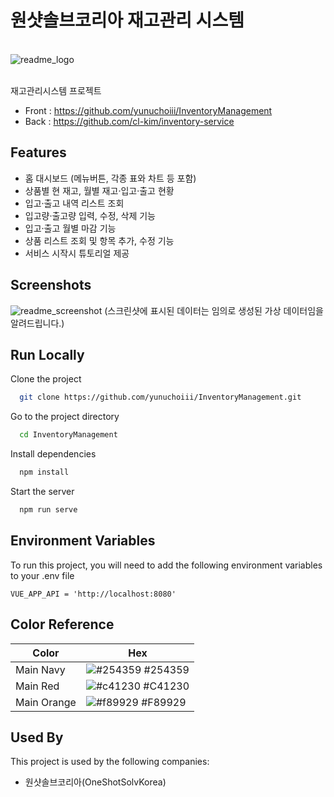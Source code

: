 
# 원샷솔브코리아 재고관리 시스템
\
![readme_logo](https://github.com/yunuchoiii/InventoryManagement/assets/107801496/e369eaa1-c879-4368-a71d-ac489209ea07)

\
재고관리시스템 프로젝트
- Front :
    https://github.com/yunuchoiii/InventoryManagement
- Back :
    https://github.com/cl-kim/inventory-service

## Features

- 홈 대시보드 (메뉴버튼, 각종 표와 차트 등 포함)
- 상품별 현 재고, 월별 재고·입고·출고 현황
- 입고·출고 내역 리스트 조회
- 입고량·출고량 입력, 수정, 삭제 기능
- 입고·출고 월별 마감 기능
- 상품 리스트 조회 및 항목 추가, 수정 기능
- 서비스 시작시 튜토리얼 제공


## Screenshots
![readme_screenshot](https://github.com/yunuchoiii/InventoryManagement/assets/107801496/4bef3e4f-2fab-4897-8193-eb1bd84134d3)
(스크린샷에 표시된 데이터는 임의로 생성된 가상 데이터임을 알려드립니다.)
## Run Locally

Clone the project

```bash
  git clone https://github.com/yunuchoiii/InventoryManagement.git
```

Go to the project directory

```bash
  cd InventoryManagement
```

Install dependencies

```bash
  npm install
```

Start the server

```bash
  npm run serve
```


## Environment Variables

To run this project, you will need to add the following environment variables to your .env file

`VUE_APP_API = 'http://localhost:8080'`
## Color Reference

| Color             | Hex                                                                |
| ----------------- | ------------------------------------------------------------------ |
| Main Navy | ![#254359](https://via.placeholder.com/10/254359?text=+) #254359 |
| Main Red | ![#c41230](https://via.placeholder.com/10/c41230?text=+) #C41230 |
| Main Orange | ![#f89929](https://via.placeholder.com/10/f89929?text=+) #F89929 |


## Used By

This project is used by the following companies:

- 원샷솔브코리아(OneShotSolvKorea)

